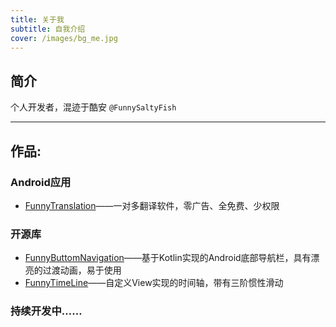 ```yaml
---
title: 关于我
subtitle: 自我介绍
cover: /images/bg_me.jpg
---
```


## 简介
个人开发者，混迹于酷安 `@FunnySaltyFish`

---

## 作品:
### Android应用
* [FunnyTranslation](https://www.coolapk.com/apk/com.funny.translation)——一对多翻译软件，零广告、全免费、少权限

### 开源库
* [FunnyButtomNavigation](https://github.com/FunnySaltyFish/FunnyBottomNavigation)——基于Kotlin实现的Android底部导航栏，具有漂亮的过渡动画，易于使用
* [FunnyTimeLine](https://github.com/FunnySaltyFish/FunnyTimeLine)——自定义View实现的时间轴，带有三阶惯性滑动

### 持续开发中……